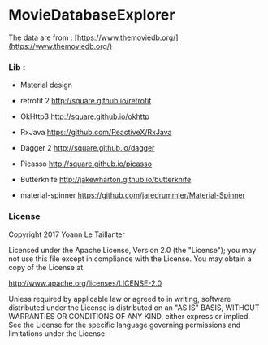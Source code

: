 # MovieDatabaseExplorer

The data are from : [https://www.themoviedb.org/](https://www.themoviedb.org/)



### Lib :

* Material design

* retrofit 2 http://square.github.io/retrofit
* OkHttp3 http://square.github.io/okhttp
* RxJava https://github.com/ReactiveX/RxJava
* Dagger 2 http://square.github.io/dagger
* Picasso http://square.github.io/picasso
* Butterknife http://jakewharton.github.io/butterknife
* material-spinner https://github.com/jaredrummler/Material-Spinner

### License

Copyright 2017 Yoann Le Taillanter

Licensed under the Apache License, Version 2.0 (the "License");
you may not use this file except in compliance with the License.
You may obtain a copy of the License at

   http://www.apache.org/licenses/LICENSE-2.0

Unless required by applicable law or agreed to in writing, software
distributed under the License is distributed on an "AS IS" BASIS,
WITHOUT WARRANTIES OR CONDITIONS OF ANY KIND, either express or implied.
See the License for the specific language governing permissions and
limitations under the License.